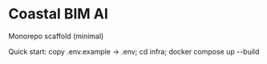 # Coastal BIM AI

Monorepo scaffold (minimal)

Quick start: copy .env.example -> .env; cd infra; docker compose up --build
